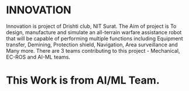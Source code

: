 # INNOVATION
Innovation is project of Drishti club, NIT Surat. The Aim of project is To design, manufacture and simulate an all-terrain warfare assistance
robot that will be capable of performing multiple functions including Equipment transfer, Demining, Protection shield, Navigation, Area
surveillance and Many more. There are 3 teams contributing to this project - Mechanical, EC-ROS and AI-ML teams.

# This Work is from AI/ML Team.
